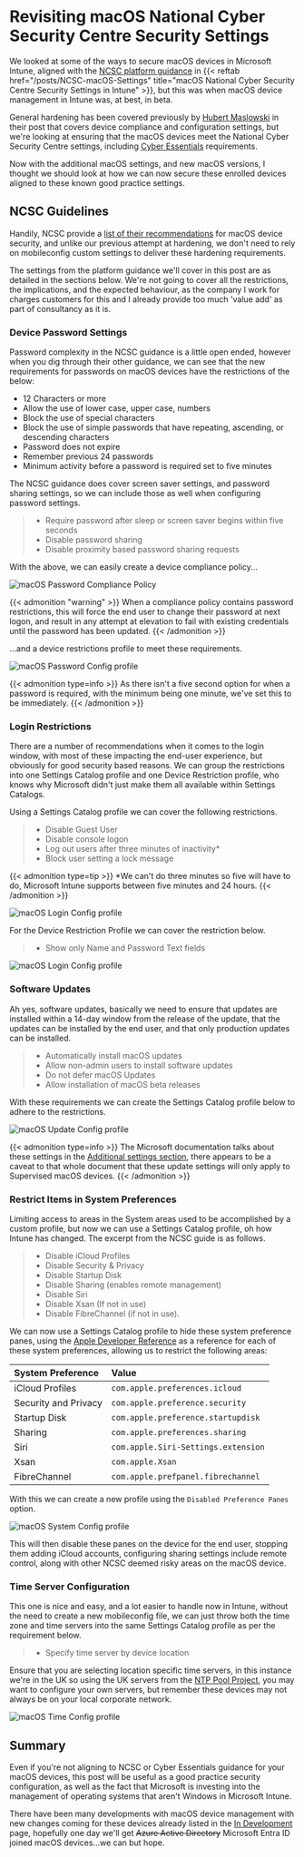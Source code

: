 # Revisiting macOS National Cyber Security Centre Security Settings


We looked at some of the ways to secure macOS devices in Microsoft Intune, aligned with the [NCSC platform guidance](https://www.ncsc.gov.uk/collection/device-security-guidance/platform-guides/macos) in {{< reftab href="/posts/NCSC-macOS-Settings" title="macOS National Cyber Security Centre Security Settings in Intune" >}}, but this was when macOS device management in Intune was, at best, in beta.

General hardening has been covered previously by [Hubert Maslowski](https://hmaslowski.com/home/f/macos-security-hardening-with-microsoft-intune) in their post that covers device compliance and configuration settings, but we're looking at ensuring that the macOS devices meet the National Cyber Security Centre settings, including [Cyber Essentials](https://www.ncsc.gov.uk/files/Cyber-Essentials-Requirements-for-Infrastructure-v3-1-January-2023.pdf) requirements.

Now with the additional macOS settings, and new macOS versions, I thought we should look at how we can now secure these enrolled devices aligned to these known good practice settings.

## NCSC Guidelines

Handily, NCSC provide a [list of their recommendations](https://github.com/ukncsc/Device-Security-Guidance-Configuration-Packs/blob/main/Apple/macOS/NCSC_macOS_configurations.md) for macOS device security, and unlike our previous attempt at hardening, we don't need to rely on mobileconfig custom settings to deliver these hardening requirements.

The settings from the platform guidance we'll cover in this post are as detailed in the sections below. We're not going to cover all the restrictions, the implications, and the expected behaviour, as the company I work for charges customers for this and I already provide too much 'value add' as part of consultancy as it is.

### Device Password Settings

Password complexity in the NCSC guidance is a little open ended, however when you dig through their other guidance, we can see that the new requirements for passwords on macOS devices have the restrictions of the below:

- 12 Characters or more
- Allow the use of lower case, upper case, numbers
- Block the use of special characters
- Block the use of simple passwords that have repeating, ascending, or descending characters
- Password does not expire
- Remember previous 24 passwords
- Minimum activity before a password is required set to five minutes

The NCSC guidance does cover screen saver settings, and password sharing settings, so we can include those as well when configuring password settings.

>- Require password after sleep or screen saver begins within five seconds
>- Disable password sharing
>- Disable proximity based password sharing requests

With the above, we can easily create a device compliance policy...

![macOS Password Compliance Policy](img/macosncsc-passwordcompliance.webp "Microsoft Intune macOS compliance policy for passwords.")

{{< admonition "warning" >}}
When a compliance policy contains password restrictions, this will force the end user to change their password at next logon, and result in any attempt at elevation to fail with existing credentials until the password has been updated.
{{< /admonition >}}

...and a device restrictions profile to meet these requirements.

![macOS Password Config profile](img/macosncsc-passwordconfig.webp "Microsoft Intune macOS configuration profile for passwords.")

{{< admonition type=info >}}
As there isn't a five second option for when a password is required, with the minimum being one minute, we've set this to be immediately.
{{< /admonition >}}

### Login Restrictions

There are a number of recommendations when it comes to the login window, with most of these impacting the end-user experience, but obviously for good security based reasons. We can group the restrictions into one Settings Catalog profile and one Device Restriction profile, who knows why Microsoft didn't just make them all available within Settings Catalogs.

Using a Settings Catalog profile we can cover the following restrictions.

> - Disable Guest User
> - Disable console logon
> - Log out users after three minutes of inactivity*
> - Block user setting a lock message

{{< admonition type=tip >}}
*We can't do three minutes so five will have to do, Microsoft Intune supports between five minutes and 24 hours.
{{< /admonition >}}

![macOS Login Config profile](img/macosncsc-loginconfig.webp "Microsoft Intune macOS configuration profile for login settings.")

For the Device Restriction Profile we can cover the restriction below.

>- Show only Name and Password Text fields

![macOS Login Config profile](img/macosncsc-windowconfig.webp "Microsoft Intune macOS configuration profile for login settings.")

### Software Updates

Ah yes, software updates, basically we need to ensure that updates are installed within a 14-day window from the release of the update, that the updates can be installed by the end user, and that only production updates can be installed.

>- Automatically install macOS updates
>- Allow non-admin users to install software updates
>- Do not defer macOS Updates
>- Allow installation of macOS beta releases

With these requirements we can create the Settings Catalog profile below to adhere to the restrictions.

![macOS Update Config profile](img/macosncsc-updateconfig.webp "Microsoft Intune macOS configuration profile for software update settings.")

{{< admonition type=info >}}
The Microsoft documentation talks about these settings in the [Additional settings section](https://learn.microsoft.com/en-us/mem/intune/protect/software-updates-macos#configure-additional-macos-software-update-settings-using-the-settings-catalog), there appears to be a caveat to that whole document that these update settings will only apply to Supervised macOS devices.
{{< /admonition >}}

### Restrict Items in System Preferences

Limiting access to areas in the System areas used to be accomplished by a custom profile, but now we can use a Settings Catalog profile, oh how Intune has changed. The excerpt from the NCSC guide is as follows.

>- Disable iCloud Profiles
>- Disable Security & Privacy
>- Disable Startup Disk
>- Disable Sharing (enables remote management)
>- Disable Siri
>- Disable Xsan (If not in use)
>- Disable FibreChannel (if not in use).

We can now use a Settings Catalog profile to hide these system preference panes, using the [Apple Developer Reference](https://developer.apple.com/documentation/devicemanagement/systempreferences) as a reference for each of these system preferences, allowing us to restrict the following areas:

| System Preference | Value |
| :- | :- |
| iCloud Profiles | `com.apple.preferences.icloud` |
| Security and Privacy | `com.apple.preference.security` |
| Startup Disk | `com.apple.preference.startupdisk` |
| Sharing | `com.apple.preferences.sharing` |
| Siri | `com.apple.Siri-Settings.extension` |
| Xsan | `com.apple.Xsan` |
| FibreChannel | `com.apple.prefpanel.fibrechannel` |

With this we can create a new profile using the `Disabled Preference Panes` option.

![macOS System Config profile](img/macosncsc-systemconfig.webp "Microsoft Intune macOS configuration profile for system preferences.")

This will then disable these panes on the device for the end user, stopping them adding iCloud accounts, configuring sharing settings include remote control, along with other NCSC deemed risky areas on the macOS device.

### Time Server Configuration

This one is nice and easy, and a lot easier to handle now in Intune, without the need to create a new mobileconfig file, we can just throw both the time zone and time servers into the same Settings Catalog profile as per the requirement below.

>- Specify time server by device location

Ensure that you are selecting location specific time servers, in this instance we're in the UK so using the UK servers from the [NTP Pool Project](https://www.pool.ntp.org/zone/uk), you may want to configure your own servers, but remember these devices may not always be on your local corporate network.

![macOS Time Config profile](img/macosncsc-timeconfig.webp "Microsoft Intune macOS configuration profile for time zone settings.")

## Summary

Even if you're not aligning to NCSC or Cyber Essentials guidance for your macOS devices, this post will be useful as a good practice security configuration, as well as the fact that Microsoft is investing into the management of operating systems that aren't Windows in Microsoft Intune.

There have been many developments with macOS device management with new changes coming for these devices already listed in the [In Development](https://learn.microsoft.com/en-us/mem/intune/fundamentals/in-development) page, hopefully one day we'll get ~~Azure Active Directory~~ Microsoft Entra ID joined macOS devices...we can but hope.

